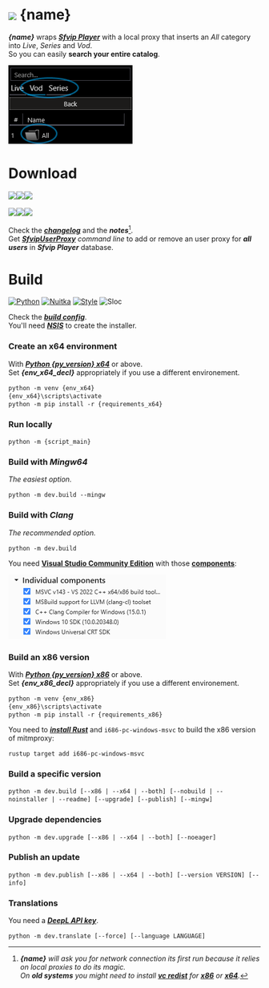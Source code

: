# <img src="{ico_link}" width="40" align="center"> {name}
***{name}*** wraps ***[Sfvip Player](https://github.com/K4L4Uz/SFVIP-Player/tree/master)*** with a local proxy that inserts an _All_ category into _Live_, _Series_ and _Vod_.  
So you can easily **search your entire catalog**.

<img src="resources/all.png">

# Download
[<img src="https://img.shields.io/badge/Version-{version}-informational"><img src="https://img.shields.io/badge/x64-informational?logo=windows&logoColor=white"><img src="https://img.shields.io/badge/installer-informational">](https://github.com/{github_path}/raw/master/{exe64_link})

[<img src="https://img.shields.io/badge/Version-{version}-informational"><img src="https://img.shields.io/badge/x86-informational?logo=windows&logoColor=white"><img src="https://img.shields.io/badge/installer-informational">](https://github.com/{github_path}/raw/master/{exe32_link})

Check the [***changelog***](build/changelog.md) and the ***notes***[^1].  
Get [***SfvipUserProxy***](user_proxy_cmd) _command line_ to add or remove an user proxy for ***all users*** in ***Sfvip Player*** database.

[^1]:_**{name}** will ask you for network connection its first run because it relies on local proxies to do its magic._  
_On **old systems** you might need to install [**vc redist**](https://learn.microsoft.com/en-GB/cpp/windows/latest-supported-vc-redist) for [**x86**](https://aka.ms/vs/17/release/vc_redist.x86.exe) or [**x64**](https://aka.ms/vs/17/release/vc_redist.x64.exe)._

# Build
[![Python](https://img.shields.io/badge/Python-{py_version}-fbdf79)](https://www.python.org/downloads/release/python-{py_version_compact}/)
[![Nuitka](https://img.shields.io/badge/Nuitka-{nuitka_version}-lightgrey)](https://nuitka.net/)
[![Style](https://img.shields.io/badge/Style-Black-000000)](https://black.readthedocs.io/en/stable/)
![Sloc](https://img.shields.io/badge/Sloc-{sloc}-informational)

Check the [***build config***](build_config.py).  
You'll need [***NSIS***](https://nsis.sourceforge.io/Download) to create the installer.
### Create an x64 environment
With [***Python {py_version} x64***](https://www.python.org/ftp/python/{py_version}/python-{py_version}-amd64.exe) or above.  
Set ***{env_x64_decl}*** appropriately if you use a different environement.  
```console
python -m venv {env_x64}
{env_x64}\scripts\activate
python -m pip install -r {requirements_x64}
```
### Run locally
```console
python -m {script_main}
```
### Build with ***Mingw64***
_The easiest option._
```console
python -m dev.build --mingw
```
### Build with ***Clang***
_The recommended option._
```console
python -m dev.build
```
You need [**Visual Studio Community Edition**](https://www.visualstudio.com/en-us/downloads/download-visual-studio-vs.aspx) with those [**components**](resources/.vsconfig):

<img src="resources/VS.png">

### Build an **x86** version
With [***Python {py_version} x86***](https://www.python.org/ftp/python/{py_version}/python-{py_version}.exe) or above.  
Set ***{env_x86_decl}*** appropriately if you use a different environement.  
```console
python -m venv {env_x86}
{env_x86}\scripts\activate
python -m pip install -r {requirements_x86}
```
You need to [***install Rust***](https://www.rust-lang.org/fr) and `i686-pc-windows-msvc` to build the x86 version of mitmproxy:  
```console
rustup target add i686-pc-windows-msvc
```
### Build a specific version
```console
python -m dev.build [--x86 | --x64 | --both] [--nobuild | --noinstaller | --readme] [--upgrade] [--publish] [--mingw]
```
### Upgrade dependencies
```console
python -m dev.upgrade [--x86 | --x64 | --both] [--noeager]
```
### Publish an update
```console
python -m dev.publish [--x86 | --x64 | --both] [--version VERSION] [--info]
```

### Translations
You need a [***DeepL API key***](https://www.deepl.com/en/docs-api/).
```console
python -m dev.translate [--force] [--language LANGUAGE]
```
